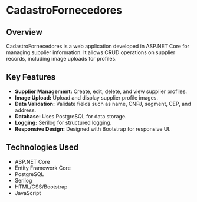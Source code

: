 # CadastroFornecedores

## Overview
CadastroFornecedores is a web application developed in ASP.NET Core for managing supplier information. It allows CRUD operations on supplier records, including image uploads for profiles.

## Key Features
- **Supplier Management:** Create, edit, delete, and view supplier profiles.
- **Image Upload:** Upload and display supplier profile images.
- **Data Validation:** Validate fields such as name, CNPJ, segment, CEP, and address.
- **Database:** Uses PostgreSQL for data storage.
- **Logging:** Serilog for structured logging.
- **Responsive Design:** Designed with Bootstrap for responsive UI.

## Technologies Used
- ASP.NET Core
- Entity Framework Core
- PostgreSQL
- Serilog
- HTML/CSS/Bootstrap
- JavaScript

